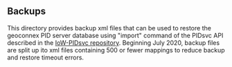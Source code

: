 ## Backups

This directory provides backup xml files that can be used to restore the geoconnex PID server database using "import" command of the PIDsvc API described in the [IoW-PIDsvc repository](https://github.com/internetofwater/IoW-PIDsvc). Beginning July 2020, backup files are split up ito xml files containing 500 or fewer mappings to reduce backup and restore timeout errors.
